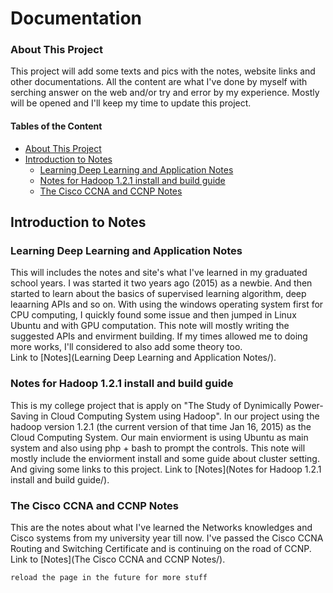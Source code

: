 # Documentation

### About This Project

This project will add some texts and pics with the notes, website links and other documentations. All the content are what I've done by myself with serching answer on the web and/or try and error by my experience. Mostly will be opened and I'll keep my time to update this project.

#### Tables of the Content
* [About This Project](#about-this-project)
* [Introduction to Notes](#introduction-to-notes)
    * [Learning Deep Learning and Application Notes](#learning-deep-learning-and-application-notes)
    * [Notes for Hadoop 1.2.1 install and build guide](#notes-for-hadoop-121-install-and-build-guide)
    * [The Cisco CCNA and CCNP Notes](#the-cisco-ccna-and-ccnp-notes)


## Introduction to Notes

### Learning Deep Learning and Application Notes

This will includes the notes and site's what I've learned in my graduated school years. I was started it two years ago (2015) as a newbie. And then started to learn about the basics of supervised learning algorithm, deep leaarning APIs and so on. With using the windows operating system first for CPU computing, I quickly found some issue and then jumped in Linux Ubuntu and with GPU computation. This note will mostly writing the suggested APIs and envirment building. If my times allowed me to doing more works, I'll considered to also add some theory too.  
Link to [Notes](Learning Deep Learning and Application Notes/).

### Notes for Hadoop 1.2.1 install and build guide

This is my college project that is apply on "The Study of Dynimically Power-Saving in Cloud Computing System using Hadoop". In our project using the hadoop version 1.2.1 (the current version of that time Jan 16, 2015) as the Cloud Computing System. Our main enviorment is using Ubuntu as main system and also using php + bash to prompt the controls. This note will mostly include the enviorment install and some guide about cluster setting. And giving some links to this project.
Link to [Notes](Notes for Hadoop 1.2.1 install and build guide/).

### The Cisco CCNA and CCNP Notes

This are the notes about what I've learned the Networks knowledges and Cisco systems from my university year till now. I've passed the Cisco CCNA Routing and Switching Certificate and is continuing on the road of CCNP.
Link to [Notes](The Cisco CCNA and CCNP Notes/).


`reload the page in the future for more stuff`

